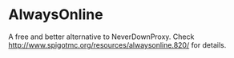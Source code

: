 AlwaysOnline
============

A free and better alternative to NeverDownProxy. Check http://www.spigotmc.org/resources/alwaysonline.820/ for details.
